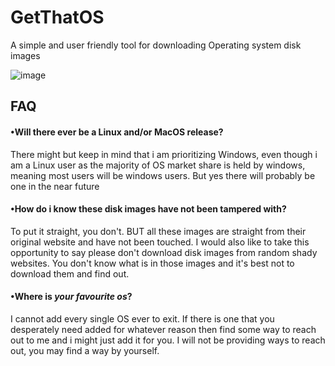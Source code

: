 # GetThatOS

A simple and user friendly tool for downloading Operating system disk images 

![image](https://github.com/user-attachments/assets/249830c3-6606-4504-bd42-b05436897b83)

## FAQ

#### •Will there ever be a Linux and/or MacOS release?

There might but keep in mind that i am prioritizing Windows, even though i am a Linux user as the majority of OS market share is held by windows, meaning most users will be windows users. But yes there will probably be one in the near future




#### •How do i know these disk images have not been tampered with?

To put it straight, you don't. BUT all these images are straight from their original website and have not been touched. I would also like to take this opportunity to say please don't download disk images from random shady websites. You don't know what is in those images and it's best not to download them and find out.




#### •Where is *your favourite os*?

I cannot add every single OS ever to exit. If there is one that you desperately need added for whatever reason then find some way to reach out to me and i might just add it for you. I will not be providing ways to reach out, you may find a way by yourself.




